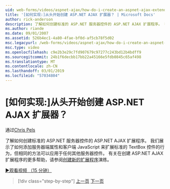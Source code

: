 ```yaml
---
uid: web-forms/videos/aspnet-ajax/how-do-i-create-an-aspnet-ajax-extender-from-scratch
title: '[如何实现:]从头开始创建 ASP.NET AJAX 扩展器？ | Microsoft Docs'
author: rick-anderson
description: 了解如何创建标准的 ASP.NET 服务器控件的 ASP.NET AJAX 扩展程序。 我们展示了如何添加服务器端属性和客户端 JavaScript...
ms.author: riande
ms.date: 09/01/2007
ms.assetid: 526b4ec1-4a80-4fae-bf0d-af5cb78f5d02
msc.legacyurl: /web-forms/videos/aspnet-ajax/how-do-i-create-an-aspnet-ajax-extender-from-scratch
msc.type: video
ms.openlocfilehash: c9e2b3e29c7fd907679c97277c243bd12b4bdff9
ms.sourcegitcommit: 24b1f6decbb17bb22a45166e5fdb0845c65af498
ms.translationtype: MT
ms.contentlocale: zh-CN
ms.lasthandoff: 03/01/2019
ms.locfileid: "57034804"
---
```

<a name="how-do-i-create-an-aspnet-ajax-extender-from-scratch"></a>[如何实现:]从头开始创建 ASP.NET AJAX 扩展器？
====================
通过[Chris Pels](https://twitter.com/chrispels)

了解如何创建标准的 ASP.NET 服务器控件的 ASP.NET AJAX 扩展程序。 我们展示了如何添加服务器端属性和客户端 JavaScript 来扩展标准的 TextBox 控件的行为，但相同的方法可以应用于任何其他服务器控件。 有关在创建 ASP.NET AJAX 扩展程序的更多帮助，请参阅[创建新的扩展程序](../../overview/ajax-control-toolkit/getting-started/creating-a-custom-ajax-control-toolkit-control-extender-cs.md)演练。

[&#9654;观看视频 （15 分钟）](https://channel9.msdn.com/Blogs/ASP-NET-Site-Videos/how-do-i-create-an-aspnet-ajax-extender-from-scratch)

> [!div class="step-by-step"]
> [上一页](how-do-i-trigger-an-updatepanel-refresh-from-a-dropdownlist-control.md)
> [下一页](how-do-i-build-custom-server-controls-that-work-with-or-without-aspnet-ajax.md)
